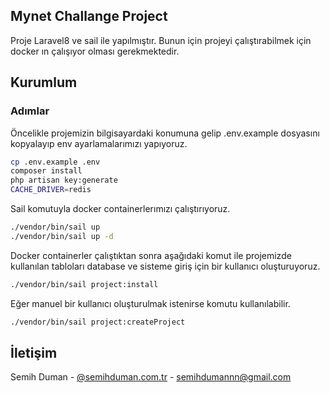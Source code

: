 <!-- ABOUT THE PROJECT -->
## Mynet Challange Project
Proje Laravel8 ve sail ile yapılmıştır. Bunun için projeyi çalıştırabilmek için docker ın çalışıyor olması gerekmektedir.


<!-- GETTING STARTED -->
## Kurumlum

### Adımlar
Öncelikle projemizin bilgisayardaki konumuna gelip .env.example dosyasını kopyalayıp env ayarlamalarımızı yapıyoruz. 
  ```sh
  cp .env.example .env
 composer install
 php artisan key:generate
CACHE_DRIVER=redis
   ```

Sail komutuyla docker containerlerımızı çalıştırıyoruz.
  ```sh
 ./vendor/bin/sail up 
 ./vendor/bin/sail up -d
   ```
Docker containerler çalıştıktan sonra aşağıdaki komut ile projemizde kullanılan tabloları database ve sisteme giriş için bir kullanıcı oluşturuyoruz.
   ```sh
  ./vendor/bin/sail project:install
   ```
Eğer manuel bir kullanıcı oluşturulmak istenirse komutu kullanılabilir.
   ```sh
  ./vendor/bin/sail project:createProject
   ```
<!-- CONTACT -->
## İletişim
Semih Duman - [@semihduman.com.tr](http://semihduman.com.tr) - semihdumannn@gmail.com





